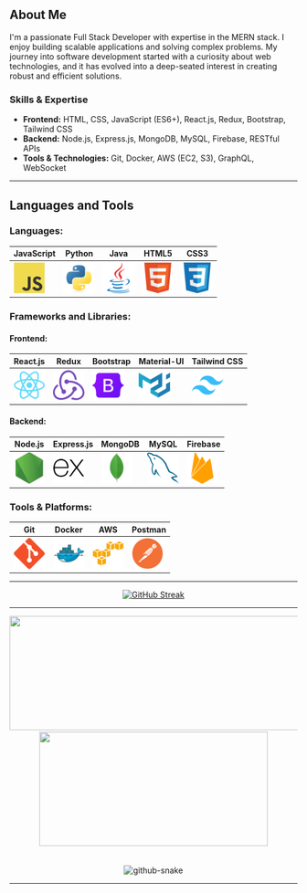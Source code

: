 ## About Me

I'm a passionate Full Stack Developer with expertise in the MERN stack. I enjoy building scalable applications and solving complex problems. My journey into software development started with a curiosity about web technologies, and it has evolved into a deep-seated interest in creating robust and efficient solutions.

### Skills & Expertise

- **Frontend:** HTML, CSS, JavaScript (ES6+), React.js, Redux, Bootstrap, Tailwind CSS
- **Backend:** Node.js, Express.js, MongoDB, MySQL, Firebase, RESTful APIs
- **Tools & Technologies:** Git, Docker, AWS (EC2, S3), GraphQL, WebSocket

---

## Languages and Tools

### Languages:

| JavaScript | Python | Java | HTML5 | CSS3 |
|------------|--------|------|-------|------|
| <img src="https://github.com/devicons/devicon/blob/master/icons/javascript/javascript-original.svg" alt="JavaScript" width="55" height="55"/> | <img src="https://github.com/devicons/devicon/blob/master/icons/python/python-original.svg" alt="Python" width="55" height="55"/> | <img src="https://github.com/devicons/devicon/blob/master/icons/java/java-original.svg" alt="Java" width="55" height="55"/> | <img src="https://github.com/devicons/devicon/blob/master/icons/html5/html5-original.svg" alt="HTML5" width="55" height="55"/> | <img src="https://github.com/devicons/devicon/blob/master/icons/css3/css3-original.svg" alt="CSS3" width="55" height="55"/> |

### Frameworks and Libraries:

#### Frontend:

| React.js | Redux | Bootstrap | Material-UI | Tailwind CSS |
|----------|-------|-----------|-------------|--------------|
| <img src="https://github.com/devicons/devicon/blob/master/icons/react/react-original.svg" alt="React.js" width="55" height="55"/> | <img src="https://github.com/devicons/devicon/blob/master/icons/redux/redux-original.svg" alt="Redux" width="55" height="55"/> | <img src="https://github.com/devicons/devicon/blob/master/icons/bootstrap/bootstrap-original.svg" alt="Bootstrap" width="55" height="55"/> | <img src="https://github.com/devicons/devicon/blob/master/icons/materialui/materialui-original.svg" alt="Material-UI" width="55" height="55"/> | <img src="https://github.com/devicons/devicon/blob/master/icons/tailwindcss/tailwindcss-original.svg" alt="Tailwind CSS" width="55" height="55"/> |

#### Backend:

| Node.js | Express.js | MongoDB | MySQL | Firebase |
|---------|------------|---------|-------|----------|
| <img src="https://github.com/devicons/devicon/blob/master/icons/nodejs/nodejs-original.svg" alt="Node.js" width="55" height="55"/> | <img src="https://github.com/devicons/devicon/blob/master/icons/express/express-original.svg" alt="Express.js" width="55" height="55"/> | <img src="https://github.com/devicons/devicon/blob/master/icons/mongodb/mongodb-original.svg" alt="MongoDB" width="55" height="55"/> | <img src="https://github.com/devicons/devicon/blob/master/icons/mysql/mysql-original.svg" alt="MySQL" width="55" height="55"/> | <img src="https://github.com/devicons/devicon/blob/master/icons/firebase/firebase-plain.svg" alt="Firebase" width="55" height="55"/> |

### Tools & Platforms:

| Git | Docker | AWS | Postman |
|-----|--------|-----|---------|
| <img src="https://github.com/devicons/devicon/blob/master/icons/git/git-original.svg" alt="Git" width="55" height="55"/> | <img src="https://github.com/devicons/devicon/blob/master/icons/docker/docker-original.svg" alt="Docker" width="55" height="55"/> | <img src="https://github.com/devicons/devicon/blob/master/icons/amazonwebservices/amazonwebservices-original.svg" alt="AWS" width="55" height="55"/> | <img src="https://github.com/devicons/devicon/blob/master/icons/postman/postman-original.svg" alt="Postman" width="55" height="55"/> | 

---

<p align="center">
 <a href="https://git.io/streak-stats"><img src="https://streak-stats.demolab.com?user=omkar-borhade&theme=highcontrast" alt="GitHub Streak" /></a>
</p>


---

<p align="center">
  <img width="600" height="200" src="https://github-readme-stats.vercel.app/api?username=omkar-borhade&show_icons=true&theme=vision-friendly-dark">
  <img width="400" height="200" src="https://github-readme-stats.vercel.app/api/top-langs/?username=omkar-borhade&size_weight=0.0005&count_weight=0.3&layout=compact&theme=vision-friendly-dark">
</p>

<div align="center">
  <img src="https://komarev.com/ghpvc/?username=omkar-borhade&style=for-the-badge&color=orange" alt=""/>
</div>

<div align="center">
  <img width="800" alt="github-snake" src="https://raw.githubusercontent.com/Platane/snk/master/sample.svg">
</div>



<!--
### Projects

- **Project 1:** [Project Name](link) - Description of the project and your role.
- **Project 2:** [Project Name](link) - Description of the project and your role.
- **Project 3:** [Project Name](link) - Description of the project and your role.
-->
---
